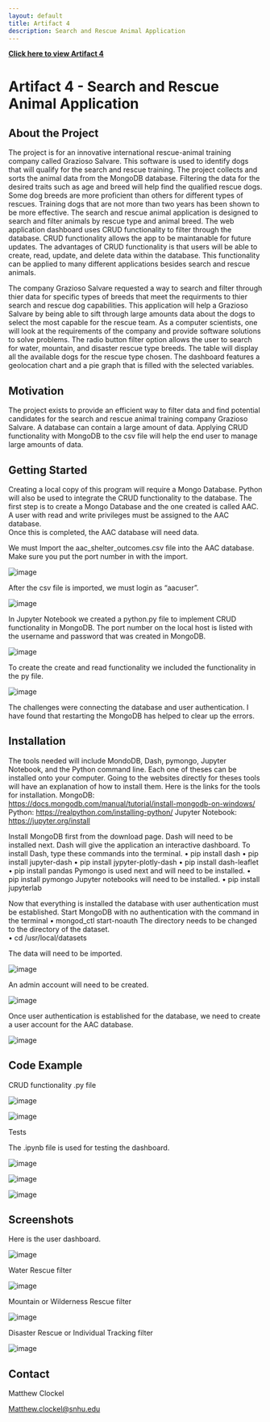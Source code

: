 ```yaml
---
layout: default
title: Artifact 4
description: Search and Rescue Animal Application
---
```


[**Click here to view Artifact 4**](https://github.com/Matt87c/Search_Rescue_Animal_Application)

# Artifact 4 - Search and Rescue Animal Application

## About the Project

The project is for an innovative international rescue-animal training company called Grazioso Salvare.  This software is used to identify dogs that will qualify for the search and rescue training.  The project collects and sorts the animal data from the MongoDB database.  Filtering the data for the desired traits such as age and breed will help find the qualified rescue dogs.   Some dog breeds are more proficient than others for different types of rescues.  Training dogs that are not more than two years has been shown to be more effective.
The search and rescue animal application is designed to search and filter animals by rescue type and animal breed.  The web application dashboard uses CRUD functionality to filter through the database.  CRUD functionality allows the app to be maintanable for future updates.  The advantages of CRUD functionality is that users will be able to create, read, update, and delete data within the database.  This functionality can be applied to many different applications besides search and rescue animals.  

The company Grazioso Salvare requested a way to search and filter through thier data for specific types of breeds that meet the requirments to thier search and rescue dog capabilities.  This application will help a Grazioso Salvare by being able to sift through large amounts data about the dogs to select the most capable for the rescue team.  As a computer scientists, one will look at the requirements of the company and provide software solutions to solve problems.
The radio button filter option allows the user to search for water, mountain, and disaster rescue type breeds.  The table will display all the available dogs for the rescue type chosen.  The dashboard features a geolocation chart and a pie graph that is filled with the selected variables. 

## Motivation

The project exists to provide an efficient way to filter data and find potential candidates for the search and rescue animal training company Grazioso Salvare.  A database can contain a large amount of data.  Applying CRUD functionality with MongoDB to the csv file will help the end user to manage large amounts of data.

## Getting Started

Creating a local copy of this program will require a Mongo Database.  Python will also be used to integrate the CRUD functionality to the database.  The first step is to create a Mongo Database and the one created is called AAC.  A user with read and write privileges must be assigned to the AAC database.  
Once this is completed, the AAC database will need data. 

 We must Import the aac_shelter_outcomes.csv file into the AAC database.  Make sure you put the port number in with the import.
 
 ![image](https://user-images.githubusercontent.com/35537679/130328182-392f5093-b40c-4b48-a2e7-3188a0a695f5.png)

After the csv file is imported, we must login as “aacuser”.

![image](https://user-images.githubusercontent.com/35537679/130328191-c2d5b0af-a50a-493f-97b5-0196a836363e.png)

In Jupyter Notebook we created a python.py file to implement CRUD functionality in MongoDB.  The port number on the local host is listed with the username and password that was created in MongoDB.

![image](https://user-images.githubusercontent.com/35537679/130328197-ebc0e0d5-1e53-4b7a-ad28-0b45885c5d97.png)

To create the create and read functionality we included the functionality in the py file.

![image](https://user-images.githubusercontent.com/35537679/130328206-416d56cd-ee06-4a38-bfb4-4c069482e1b2.png)

The challenges were connecting the database and user authentication.  I have found that restarting the MongoDB has helped to clear up the errors.

## Installation

The tools needed will include MondoDB, Dash, pymongo, Jupyter Notebook, and the Python command line.  Each one of theses can be installed onto your computer.  Going to the websites directly for theses tools will have an explanation of how to install them.  Here is the links for the tools for installation.
MongoDB:
https://docs.mongodb.com/manual/tutorial/install-mongodb-on-windows/
Python:
https://realpython.com/installing-python/
Jupyter Notebook:
https://jupyter.org/install

Install MongoDB first from the download page.  Dash will need to be installed next.  Dash will give the application an interactive dashboard. To install Dash, type these commands into the terminal.
•	pip install dash
•	pip install jupyter-dash
•	pip install jypyter-plotly-dash
•	pip install dash-leaflet
•	pip install pandas
Pymongo is used next and will need to be installed.
•	pip install pymongo
Jupyter notebooks will need to be installed.
•	pip install jupyterlab

Now that everything is installed the database with user authentication must be established.
Start MongoDB with no authentication with the command in the terminal
•	mongod_ctl start-noauth
The directory needs to be changed to the directory of the dataset.  
•	cd /usr/local/datasets

The data will need to be imported.

![image](https://user-images.githubusercontent.com/35537679/130328225-ff486da7-6619-4d5f-a81b-cace2752d372.png)

An admin account will need to be created.

![image](https://user-images.githubusercontent.com/35537679/130328228-6ad99a50-370e-4da0-9973-53aac5647b9d.png)

Once user authentication is established for the database, we need to create a user account for the AAC database.

![image](https://user-images.githubusercontent.com/35537679/130328239-70468551-76ee-466a-9cd1-fbdb354bacad.png)

## Code Example

CRUD functionality .py file

![image](https://user-images.githubusercontent.com/35537679/130328250-4c28a66e-ab90-43b5-be22-928bef9063d8.png)

![image](https://user-images.githubusercontent.com/35537679/130328255-1020a588-f87a-4f88-93f4-0e8d4b970ed9.png)

Tests

The .ipynb file is used for testing the dashboard.

![image](https://user-images.githubusercontent.com/35537679/130328263-500f2c24-7e1a-49b6-b52f-e9d6a175f645.png)

![image](https://user-images.githubusercontent.com/35537679/130328267-a131bbd5-3c35-4a2e-b9f2-77f6bfaf4174.png)

![image](https://user-images.githubusercontent.com/35537679/130328272-4ed621e9-ff58-4311-8ace-41fc49e9edf2.png)

## Screenshots

Here is the user dashboard.

![image](https://user-images.githubusercontent.com/35537679/130328282-07e997fa-61eb-4126-835d-6cb75527adff.png)

Water Rescue filter

![image](https://user-images.githubusercontent.com/35537679/130328285-9d5a6d09-66df-4382-a1a9-7e4b6725bec5.png)

Mountain or Wilderness Rescue filter

![image](https://user-images.githubusercontent.com/35537679/130328288-475f4791-c5b9-4fde-9154-34a0df607b97.png)

Disaster Rescue or Individual Tracking filter

![image](https://user-images.githubusercontent.com/35537679/130328309-8ba5fb2d-007d-4ff9-b168-ff278476839a.png)

## Contact

Matthew Clockel

Matthew.clockel@snhu.edu


